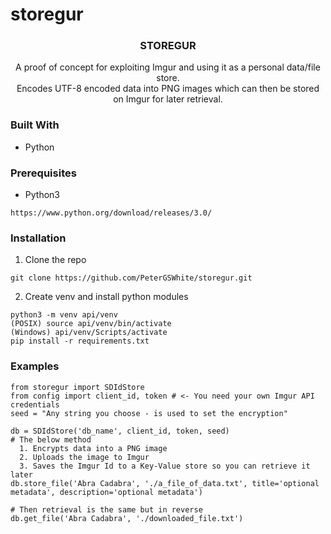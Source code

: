 # storegur

<h3 align="center">STOREGUR</h3>

  <p align="center">
    A proof of concept for exploiting Imgur and using it as a personal data/file store.<br/> Encodes UTF-8 encoded data into PNG images which can then be stored on Imgur for later retrieval.
    <br/>
  </p>

### Built With

* Python

### Prerequisites

* Python3
```
https://www.python.org/download/releases/3.0/
```

### Installation

1. Clone the repo
```
git clone https://github.com/PeterGSWhite/storegur.git
```

2. Create venv and install python modules<br/>
```
python3 -m venv api/venv
(POSIX)	source api/venv/bin/activate
(Windows) api/venv/Scripts/activate
pip install -r requirements.txt
```

### Examples
```
from storegur import SDIdStore
from config import client_id, token # <- You need your own Imgur API credentials
seed = "Any string you choose - is used to set the encryption"

db = SDIdStore('db_name', client_id, token, seed)
# The below method
  1. Encrypts data into a PNG image
  2. Uploads the image to Imgur
  3. Saves the Imgur Id to a Key-Value store so you can retrieve it later
db.store_file('Abra Cadabra', './a_file_of_data.txt', title='optional metadata', description='optional metadata')

# Then retrieval is the same but in reverse
db.get_file('Abra Cadabra', './downloaded_file.txt')
```
